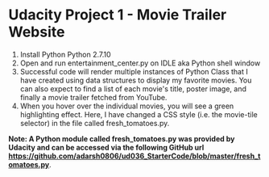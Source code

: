 # Udacity Project 1 - Movie Trailer Website

1. Install Python Python 2.7.10
2. Open and run entertainment_center.py on IDLE aka Python shell window
3. Successful code will render multiple instances of Python Class that I have created using data structures to display my favorite movies. You can also expect to find a list of each movie's title, poster image, and finally a movie trailer fetched from YouTube.
4. When you hover over the individual movies, you will see a green highlighting effect. Here, I have changed a CSS style (i.e. the movie-tile selector) in the file called fresh_tomatoes.py.

**Note: A Python module called fresh_tomatoes.py was provided by Udacity and can be accessed via the following GitHub url https://github.com/adarsh0806/ud036_StarterCode/blob/master/fresh_tomatoes.py**.

